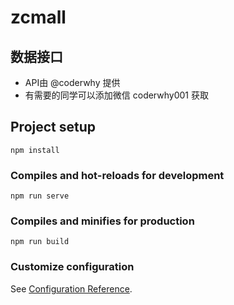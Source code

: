 # zcmall

## 数据接口
- API由 @coderwhy 提供
- 有需要的同学可以添加微信 coderwhy001 获取

## Project setup
```
npm install
```

### Compiles and hot-reloads for development
```
npm run serve
```

### Compiles and minifies for production
```
npm run build
```

### Customize configuration
See [Configuration Reference](https://cli.vuejs.org/config/).
